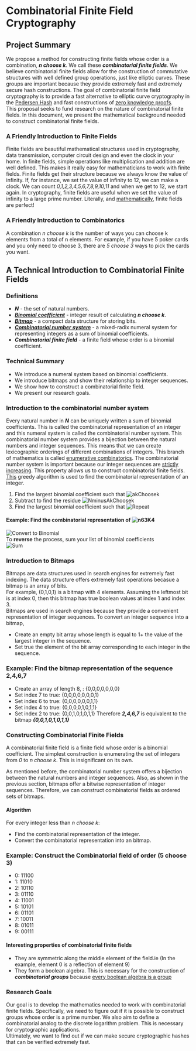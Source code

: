 # Combinatorial Finite Field Cryptography
## Project Summary
We propose a method for constructing finite fields whose order is a combination, ***n choose k***. 
We call these ***combinatorial finite fields***. 
We believe combinatorial finite fields allow for the construction of commutative structures with well defined 
group operations, just like elliptic curves. 
These groups
are important because they provide extremely fast and extremely secure hash constructions.
The goal of combinatorial finite field cryptography is to provide a fast alternative to elliptic curve cryptography in the [Pedersen Hash](https://iden3-docs.readthedocs.io/en/latest/iden3_repos/research/publications/zkproof-standards-workshop-2/pedersen-hash/pedersen.html)
and fast constructions of [zero knowledge proofs](https://en.wikipedia.org/wiki/Zero-knowledge_proof#Practical_examples).
\
This proposal seeks to fund research on the nature of combinatorial finite fields. In this document, we present the mathematical background needed to construct combinatorial finite fields.

### A Friendly Introduction to Finite Fields
Finite fields are beautiful mathematical structures used in cryptography, data transmission, computer circuit design and even the clock in your home.
In finite fields, simple operations like multiplication and addition
are well defined. This makes it really easy for mathematicians to work with finite fields. Finite fields get their structure because we always know the value of infinity. If, for instance, we set the value of infinity to 12, we can make a clock. We can count *0,1,2,3,4,5,6,7,8,9,10,11* and when we get to 12, we start again. In cryptography, finite fields are useful when we set the value of infinity to a large prime number. Literally, and [mathematically](https://math.stackexchange.com/questions/2186685/every-finite-field-is-perfect), finite fields are perfect!


### A Friendly Introduction to Combinatorics
A combination *n choose k* is the number of ways you can choose k elements from a total of n elements. For example, if you have 5 poker cards and you only need to choose 3, there are *5 choose 3* ways to pick the cards you want.

## A Technical Introduction to Combinatorial Finite Fields
### Definitions
- ***N*** - the set of natural numbers.
- [***Binomial coefficient***](https://en.wikipedia.org/wiki/Binomial_coefficient) - integer result of calculating ***n choose k***.
- [***Bitmap***](https://en.wikipedia.org/wiki/Bit_array) - a compact data structure for storing bits.
- [***Combinatorial number system***](https://en.wikipedia.org/wiki/Combinatorial_number_system) - a mixed-radix numeral system for representing 
integers as a sum of binomial coefficients. 
- ***Combinatorial finite field*** - a finite field whose order is a binomial coefficient.

### Technical Summary
- We introduce a numeral system based on binomial coefficients.
- We introduce bitmaps and show their relationship to integer sequences.
- We show how to construct a combinatorial finite field.
- We present our research goals.


### Introduction to the combinatorial number system
Every natural number in ***N*** can be uniquely written a sum of binomial coefficients. This is called the combinatorial representation of an integer
and this numeral system is called the combinatorial number system.
This combinatorial number system provides a bijection between the natural numbers and integer sequences.
This means that we can create lexicographic orderings of different combinations of integers. This branch of mathematics is called [enumerative combinatorics](https://en.wikipedia.org/wiki/Enumerative_combinatorics).
The combinatorial number system is important because our integer sequences are [strictly increasing](https://en.wikipedia.org/wiki/Monotonic_function). 
This property allows us to construct combinatorial finite fields.
\
[This](http://math0.wvstateu.edu/~baker/cs405/code/Combinadics.html) greedy algorithm is used to find the combinatorial representation of an integer.

1. Find the largest binomial coefficient such that ![akChoosek](https://raw.githubusercontent.com/PostingsCompress/PostingsWebsite/main/akChooseKleqN.png)
2. Subtract to find the residue ![NminusAkChoosek](https://raw.githubusercontent.com/PostingsCompress/PostingsWebsite/main/NMinusBinomial.png)
3. Find the largest binomial coefficient such that ![Repeat](https://raw.githubusercontent.com/PostingsCompress/PostingsWebsite/main/repeat.png)

#### **Example:** Find the combinatorial representation of ![n63K4](https://raw.githubusercontent.com/PostingsCompress/PostingsWebsite/main/n63K4.png)
![Convert to Binomial](https://raw.githubusercontent.com/PostingsCompress/PostingsWebsite/main/conversionToBinomials.png)
\
To **reverse** the process, sum your list of binomial coefficients
\
![Sum](https://raw.githubusercontent.com/PostingsCompress/PostingsWebsite/main/sum130.png)

### Introduction to Bitmaps
Bitmaps are data structures used in search engines for extremely fast indexing. The data structure offers extremely fast 
operations becasue a bitmap is an array of bits. 
\
For example, (0,1,0,1) is a bitmap
with 4 elements. Assuming the leftmost bit is at index 0, then this bitmap has true boolean values at index 1 and index 3.
\
Bitmaps are used in search engines because they provide a convenient representation of integer sequences. 
To convert an integer sequence into a bitmap,
- Create an empty bit array whose length is equal to 1+ the value of the largest integer in the sequence.
- Set true the element of the bit array corresponding to each integer in the sequence.

### **Example:** Find the bitmap representation of the sequence 2,4,6,7
- Create an array of length 8, : {0,0,0,0,0,0,0}
- Set index 7 to true: {0,0,0,0,0,0,0,1}
- Set index 6 to true: {0,0,0,0,0,0,1,1}
- Set index 4 to true: {0,0,0,0,1,0,1,1}
- Set index 2 to true: {0,0,1,0,1,0,1,1}
Therefore ***2,4,6,7*** is equivalent to the bitmap ***{0,0,1,0,1,0,1,1}***

### Constructing Combinatorial Finite Fields
A combinatorial finite field is a finite field whose order is a binomial coefficient. The simplest construction is enumerating the set of integers from
*0* to *n choose k*. This is insignificant on its own.

As mentioned before, the combinatorial number system offers a bijection between the natural numbers and integer sequences. Also, as shown in the 
previous section, bitmaps offer a bitwise representation of integer sequences. Therefore, we can construct combinatorial fields as ordered sets of bitmaps.

#### Algorithm
For every integer less than *n choose k*:
- Find the combinatorial representation of the integer.
- Convert the combinatorial representation into an bitmap.


### **Example:** Construct the Combinatorial field of order (5 choose 3)
  - 0: 11100
  - 1: 11010
  - 2: 10110
  - 3: 01110
  - 4: 11001
  - 5: 10101
  - 6: 01101
  - 7: 10011
  - 8: 01011
  - 9: 00111
#### Interesting properties of combinatorial finite fields
- They are symmetric along the middle element of the field.ie (In the example, element 0 is a reflection of element 9)
- They form a boolean algebra. This is necessary for the construction of ***combinatorial groups*** because [every boolean algebra is a group](http://www.markability.net/group.htm#:~:text=of%20a%20finite%20Boolean%20Algebra,of%20associativity%2C%20identity%20and%20invertibility.&text=(iv)%20that%20the%20inverse%20of%20any%20given%20element%20is%20unique.)
 
 ### Research Goals
 Our goal is to develop the mathematics needed to work with combinatorial finite fields. Specifically, we need to figure out if it is possible to construct
 groups whose order is a prime number. We also aim to define a combinatorial analog to the discrete logarithm problem. This is necessary for cryptographic applications.
 \
 Ultimately, we want to find out if we can make secure cryptographic hashes that can be verified extremely fast.

